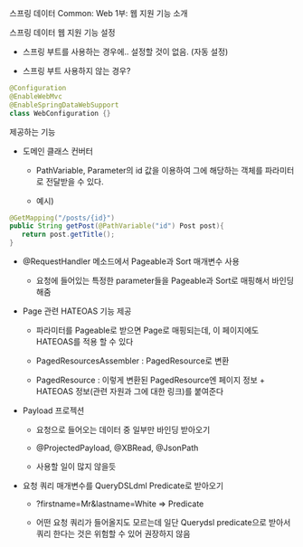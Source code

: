 스프링 데이터 Common: Web 1부: 웹 지원 기능 소개

스프링 데이터 웹 지원 기능 설정

- 스프링 부트를 사용하는 경우에.. 설정할 것이 없음. (자동 설정)

- 스프링 부트 사용하지 않는 경우?```java@Configuration 
@EnableWebMvc 
@EnableSpringDataWebSupport 
class WebConfiguration {}
```

제공하는 기능

- 도메인 클래스 컨버터 

	- PathVariable, Parameter의 id 값을 이용하여 그에 해당하는 객체를 파라미터로 전달받을 수 있다.

	- 예시)
 
 ```java
@GetMapping("/posts/{id}")
public String getPost(@PathVariable("id") Post post){
    return post.getTitle();
}
 ```

- @RequestHandler 메소드에서 Pageable과 Sort 매개변수 사용

	- 요청에 들어있는 특정한 parameter들을 Pageable과 Sort로 매핑해서 바인딩 해줌



- Page 관련 HATEOAS 기능 제공

	- 파라미터를 Pageable로 받으면 Page로 매핑되는데, 이 페이지에도 HATEOAS를 적용 할 수 있다

	- PagedResourcesAssembler : PagedResource로 변환

	- PagedResource : 이렇게 변환된 PagedResource엔 페이지 정보 + HATEOAS 정보(관련 자원과 그에 대한 링크)를 붙여준다

- Payload 프로젝션

	- 요청으로 들어오는 데이터 중 일부만 바인딩 받아오기

	- @ProjectedPayload, @XBRead, @JsonPath

	- 사용할 일이 많지 않을듯

- 요청 쿼리 매개변수를 QueryDSLdml Predicate로 받아오기

	- ?firstname=Mr&lastname=White => Predicate

	- 어떤 요청 쿼리가 들어올지도 모르는데 일단 Querydsl predicate으로 받아서 쿼리 한다는 것은 위험할 수 있어 권장하지 않음

